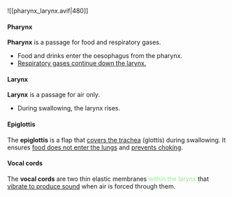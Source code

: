 ![[pharynx_larynx.avif|480]]

#### Pharynx
**Pharynx** is a passage for food and respiratory gases.
- Food and drinks enter the oesophagus from the pharynx.
- <u>Respiratory gases continue down the larynx.</u>

#### Larynx
**Larynx** is a passage for air only.
- During swallowing, the larynx rises.

#### Epiglottis
The **epiglottis** is a flap that <u>covers the trachea</u> (glottis) during swallowing.
It ensures <u>food does not enter the lungs</u> and <u>prevents choking</u>.

#### Vocal cords
The **vocal cords** are two thin elastic membranes <span style="color: lightgreen">within the larynx</span> that <u>vibrate to produce sound</u> when air is forced through them.
